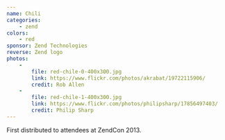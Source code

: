 ```yaml
---
name: Chili
categories:
    - zend
colors:
    - red
sponsor: Zend Technologies
reverse: Zend logo
photos:
    -
        file: red-chile-0-400x300.jpg
        link: https://www.flickr.com/photos/akrabat/19722115906/
        credit: Rob Allen
    -
        file: red-chile-1-400x300.jpg
        link: https://www.flickr.com/photos/philipsharp/17856497403/
        credit: Philip Sharp
---
```

First distributed to attendees at ZendCon 2013.